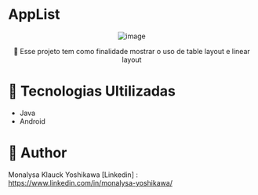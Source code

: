 # AppList

<div align="center">

![image](https://user-images.githubusercontent.com/64383080/172386799-9988196a-8080-4935-86f7-8d1df179feff.png)

</div>

<p align="center">🚀 Esse projeto tem como finalidade mostrar o uso de table layout e linear layout</p>

# :pushpin: Tecnologias Ultilizadas

- Java
- Android

# :pushpin: Author

Monalysa Klauck Yoshikawa
[Linkedin] : <https://www.linkedin.com/in/monalysa-yoshikawa/>
